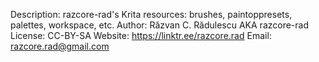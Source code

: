 Description: razcore-rad's Krita resources: brushes, paintoppresets, palettes, workspace, etc.
Author: Răzvan C. Rădulescu AKA razcore-rad
License: CC-BY-SA
Website: https://linktr.ee/razcore.rad
Email: razcore.rad@gmail.com
